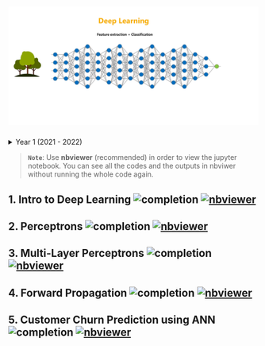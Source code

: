 # ![Deep Learning](data/animations/DL-01.gif)

<details>
<summary> Year 1 (2021 - 2022) </summary>
  
  <details>
  <summary> Refreshers </summary>
  <ul>
    <li> Algorithmics </li>
    <li> Basic tools </li>
  </ul>
  </details>

  <details>
  <summary> Semester 1 </summary>
  <ul>
    <li> Data Visualization </li>
    <li> Ethics </li>
  </ul>
  </details>
  
</details>

> **`Note`**: Use **nbviewer** (recommended) in order to view the jupyter notebook. You can see all the codes and the outputs in nbviwer without running the whole code again.

## 1. Intro to Deep Learning ![completion](https://img.shields.io/badge/Completion-100%25-brightgreen) [![nbviewer](https://img.shields.io/badge/render-nbviewer-orange)](https://nbviewer.org/github/ancilcleetus/My-Learning-Journey/blob/main/Deep-Learning/DL_01_Intro.ipynb)

## 2. Perceptrons ![completion](https://img.shields.io/badge/Completion-100%25-brightgreen) [![nbviewer](https://img.shields.io/badge/render-nbviewer-orange)](https://nbviewer.org/github/ancilcleetus/My-Learning-Journey/blob/main/Deep-Learning/DL_02_Perceptrons.ipynb)

## 3. Multi-Layer Perceptrons ![completion](https://img.shields.io/badge/Completion-100%25-brightgreen) [![nbviewer](https://img.shields.io/badge/render-nbviewer-orange)](https://nbviewer.org/github/ancilcleetus/My-Learning-Journey/blob/main/Deep-Learning/DL_03_Multi_Layer_Perceptrons.ipynb)

## 4. Forward Propagation ![completion](https://img.shields.io/badge/Completion-100%25-brightgreen) [![nbviewer](https://img.shields.io/badge/render-nbviewer-orange)](https://nbviewer.org/github/ancilcleetus/My-Learning-Journey/blob/main/Deep-Learning/DL_04_Forward_Propagation.ipynb)

## 5. Customer Churn Prediction using ANN ![completion](https://img.shields.io/badge/Completion-80%25-yellowgreen) [![nbviewer](https://img.shields.io/badge/render-nbviewer-orange)](https://nbviewer.org/github/ancilcleetus/My-Learning-Journey/blob/main/Deep-Learning/DL_05_Customer_Churn_Prediction_using_ANN.ipynb)
